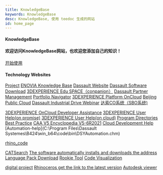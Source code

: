 ```yaml
---
title: KnowledgeBase
keywords: KnowledgeBase
desc: KnowledgeBase, 使用 teedoc 生成的网站
id: home_page
---
```


<div>
    <h4><span>KnowledgeBase</span></h4>
    <h4>欢迎访问KnowledgeBase网站，也欢迎您添加自己的知识！</h4>
</div>
<div id="big_btn_wrapper">
    <div class="big_btn">
        <a href="/get_started/zh/">开始使用</a>
    </div>
</div>


#### __Technology Websites__

[Project](https://hsucode.github.io/xusblog.github.io/)
[ENOVIA Knowledge Base](https://xuscode.github.io/enovia/)
[Dassault Website](https://www.3ds.com/zh/)
[Dassault Software Download](https://software.3ds.com/orders)
[3DEXPERIENCE Edu SPACE（conpanion）](https://eduspace.3ds.com)
[Dassault Partner Management](https://dspart001-eu1-partners-ifwe.3dexperience.3ds.com/)
[Portfolio Navigator](https://media.3ds.com/smartclass/PN_PRODUCTION/PortfolioNavigator.html)
[3DEXPERIENCE Platform OnCloud](https://eu1-ifwe.3dexperience.3ds.com/)
[Beijing Public Cloud](https://r1132101199946-eu1.iam.3dexperience.3ds.com/login?service=https%3A//r1132101199946-apc2-ifwe.3dexperience.cn/)
[Dassault Industrial Drive Webinar](https://3ds.tbh5.com/index.aspx?f=BLUESEA)
[达索CO系统（SBO系统)](https://dsxclient.3ds.com/psp/CRPRD/EMPLOYEE/DS_ECO/h/?tab=DEFAULT)

[3DEXPERIENCE OnCloud Developer Assistance](https://media.3ds.com/support/documentation/developer/Cloud/en/DSDocNS.htm?show=CAAWebAppsJS/CAAWebAppsUcUserPreferences.htm)
[3DEXPERIENCE User Help(on promise)](https://help.3ds.com/2022x/Simplified_Chinese/DSDoc/FrontmatterMap/DSDocHome.htm?contextscope=onpremise)
[3DEXPERIENCE User Help(on cloud)](https://help.3ds.com/2022x/Simplified_Chinese/DSDoc/FrontmatterMap/DSDocHome.htm?contextscope=cloud#_ga=2.123049102.445407654.1653323046-71325560-c1dd-11ec-890b-41eff8876be0)
[Program Directories](https://media.3ds.com/support/progdir/all/)
[Best Practice](https://www.3ds.com/support/documentation/best-practices/?woc=%7B%22resource%20types%22%3A%5B%22resource%20types%2Fbest%20practices%22%5D%7D)
[CAA V5 Encyclopedia V5-6R2021](https://media.3ds.com/support/documentation/developer/V5-6R2021/en/online/CAACenV5Default.htm)
[Cloud Development Help](https://media.3ds.com/support/documentation/developer/Cloud/en/DSDoc.htm?show=CAADocQuickRefs/DSDocHome.htm)
[Automation-help](C:\Program Files\Dassault Systemes\B424\win_b64\code\bin\DSYAutomation.chm)

[rhino_code](github:https://github.com/hsucode/rhino_code.git)

[CATSearch](https://gitee.com/xuscode/CATSearch/attach_files/1038270/download/CATIASearch.7z)
[The software automatically installs and downloads the address](https://gitee.com/xuscode/enovia.git)
[Language Pack Download](https://gitee.com/xuscode/catia-language.git)
[Rookie Tool](https://c.runoob.com/)
[Code Visualization](https://pythontutor.com/)

[digital project](https://digitalproject3d.com/)
[Rhinoceros get the link to the latest version](https://www2.mcneel.com/updates/78464c2c-9aeb-456e-8c27-865a524f5ca0/release/win64/en-us/stable/)
[Autodesk viewer ](https://viewer.autodesk.com/)
